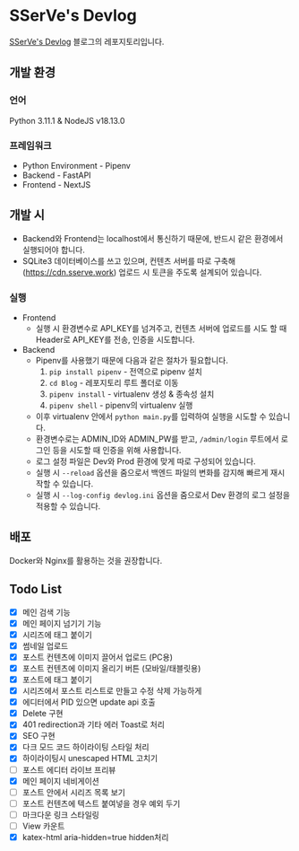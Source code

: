 # SSerVe's Devlog
[SSerVe's Devlog](https://blog.sserve.work) 블로그의 레포지토리입니다.

## 개발 환경
### 언어
Python 3.11.1 & NodeJS v18.13.0  
### 프레임워크
- Python Environment - Pipenv
- Backend - FastAPI
- Frontend - NextJS

## 개발 시
- Backend와 Frontend는 localhost에서 통신하기 때문에, 반드시 같은 환경에서 실행되어야 합니다.
- SQLite3 데이터베이스를 쓰고 있으며, 컨텐츠 서버를 따로 구축해 (https://cdn.sserve.work) 업로드 시 토큰을 주도록 설계되어 있습니다.

### 실행
- Frontend
  + 실행 시 환경변수로 API_KEY를 넘겨주고, 컨텐츠 서버에 업로드를 시도 할 때 Header로 API_KEY를 전송, 인증을 시도합니다.
- Backend
  + Pipenv를 사용했기 때문에 다음과 같은 절차가 필요합니다.
    1. `pip install pipenv` - 전역으로 pipenv 설치
    2. `cd Blog` - 레포지토리 루트 폴더로 이동
    3. `pipenv install` - virtualenv 생성 & 종속성 설치
    4. `pipenv shell` - pipenv의 virtualenv 실행
  + 이후 virtualenv 안에서 `python main.py`를 입력하여 실행을 시도할 수 있습니다.
  + 환경변수로는 ADMIN_ID와 ADMIN_PW를 받고, `/admin/login` 루트에서 로그인 등을 시도할 때 인증을 위해 사용합니다.
  + 로그 설정 파일은 Dev와 Prod 환경에 맞게 따로 구성되어 있습니다.
  + 실행 시 `--reload` 옵션을 줌으로서 백엔드 파일의 변화를 감지해 빠르게 재시작할 수 있습니다.
  + 실행 시 `--log-config devlog.ini` 옵션을 줌으로서 Dev 환경의 로그 설정을 적용할 수 있습니다.

## 배포
Docker와 Nginx를 활용하는 것을 권장합니다.

## Todo List

- [X] 메인 검색 기능
- [X] 메인 페이지 넘기기 기능
- [X] 시리즈에 태그 붙이기
- [X] 썸네일 업로드
- [X] 포스트 컨텐츠에 이미지 끌어서 업로드 (PC용)
- [X] 포스트 컨텐츠에 이미지 올리기 버튼 (모바일/태블릿용)
- [X] 포스트에 태그 붙이기
- [X] 시리즈에서 포스트 리스트로 만들고 수정 삭제 가능하게
- [X] 에디터에서 PID 있으면 update api 호출
- [X] Delete 구현
- [X] 401 redirection과 기타 에러 Toast로 처리
- [X] SEO 구현
- [X] 다크 모드 코드 하이라이팅 스타일 처리
- [X] 하이라이팅시 unescaped HTML 고치기
- [ ] 포스트 에디터 라이브 프리뷰
- [X] 메인 페이지 네비게이션
- [ ] 포스트 안에서 시리즈 목록 보기
- [ ] 포스트 컨텐츠에 텍스트 붙여넣을 경우 예외 두기
- [ ] 마크다운 링크 스타일링
- [ ] View 카운트
- [X] katex-html aria-hidden=true hidden처리